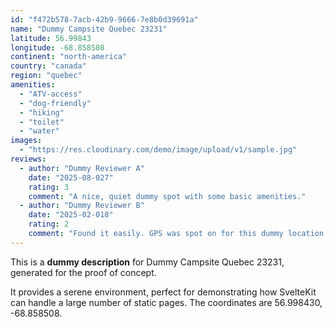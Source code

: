 ```yaml
---
id: "f472b578-7acb-42b9-9666-7e8b0d39691a"
name: "Dummy Campsite Quebec 23231"
latitude: 56.99843
longitude: -68.858508
continent: "north-america"
country: "canada"
region: "quebec"
amenities:
  - "ATV-access"
  - "dog-friendly"
  - "hiking"
  - "toilet"
  - "water"
images:
  - "https://res.cloudinary.com/demo/image/upload/v1/sample.jpg"
reviews:
  - author: "Dummy Reviewer A"
    date: "2025-08-027"
    rating: 3
    comment: "A nice, quiet dummy spot with some basic amenities."
  - author: "Dummy Reviewer B"
    date: "2025-02-018"
    rating: 2
    comment: "Found it easily. GPS was spot on for this dummy location."
---
```


This is a **dummy description** for Dummy Campsite Quebec 23231, generated for the proof of concept.

It provides a serene environment, perfect for demonstrating how SvelteKit can handle a large number of static pages. The coordinates are 56.998430, -68.858508.
